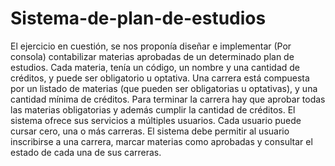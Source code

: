 # Sistema-de-plan-de-estudios
El ejercicio en cuestión, se nos proponía diseñar e implementar (Por consola) contabilizar materias aprobadas de un determinado plan de estudios. Cada materia, tenía un código, un nombre y una cantidad de créditos, y puede ser obligatorio u optativa.
Una carrera está compuesta por un listado de materias (que pueden ser obligatorias u optativas), y una cantidad mínima de créditos. Para terminar la carrera hay que aprobar todas las materias obligatorias y además cumplir la cantidad de créditos.
El sistema ofrece sus servicios a múltiples usuarios. Cada usuario puede cursar cero, una o más carreras. El sistema debe permitir al usuario inscribirse a una carrera, marcar materias como aprobadas y consultar el estado de cada una de sus carreras.

